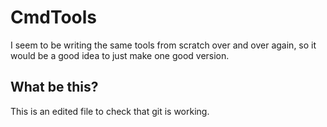 # CmdTools
I seem to be writing the same tools from scratch over and over again, so it would be a good idea to just make one good version.

## What be this?
This is an edited file to check that git is working.